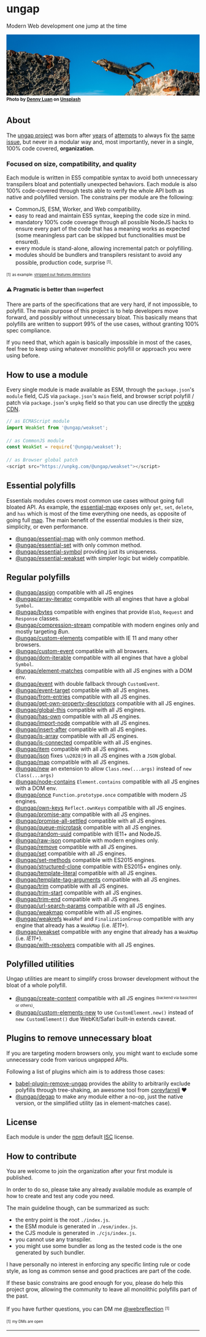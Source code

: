 # ungap

Modern Web development one jump at the time

![jumping the gap](img/denny-luan-crop.jpg)
<sup>**Photo by [Denny Luan](https://unsplash.com/photos/ovm_b91yEgY?utm_source=unsplash&utm_medium=referral&utm_content=creditCopyText) on [Unsplash](https://unsplash.com/search/photos/gap-landscape?utm_source=unsplash&utm_medium=referral&utm_content=creditCopyText)**</sup>


## About

The [ungap project](https://github.com/ungap) was born after [years](https://github.com/WebReflection/es6-collections) of [attempts](https://github.com/WebReflection/poorlyfills) to always fix [the](https://www.npmjs.com/search?q=weakmap) [same](https://www.npmjs.com/search?q=weakset) [issue](https://www.npmjs.com/search?q=ES%20Map), but never in a modular way and, most importantly, never in a single, 100% code covered, **organization**.


### Focused on size, compatibility, and quality

Each module is written in ES5 compatible syntax to avoid both unnecessary transpilers bloat and potentially unexpected behaviors.
Each module is also 100% code-covered through tests able to verify the whole API both as native and polyfilled version.
The constrains per module are the following:

  * CommonJS, ESM, Worker, and Web compatibility.
  * easy to read and maintain ES5 syntax, keeping the code size in mind.
  * mandatory 100% code coverage through all possible NodeJS hacks to ensure every part of the code that has a meaning works as expected (some meaningless part can be skipped but functionalities must be ensured).
  * every module is stand-alone, allowing incremental patch or polyfilling.
  * modules should be bundlers and transpilers resistant to avoid any possible, production code, surprise <sup><sub>[1]</sub></sup>.

<sup><sub>[1]</sub></sup> <sup><sub>as example: [stripped out features detections](https://twitter.com/WebReflection/status/1065665486233448449)</sub></sup>


#### **⚠** Pragmatic is better than <sub><sup>(im)</sup></sub>perfect

There are parts of the specifications that are very hard, if not impossible, to polyfill.
The main purpose of this project is to help developers move forward, and possibly without unnecessary bloat.
This basically means that polyfills are written to support 99% of the use cases, without granting 100% spec compliance.

If you need that, which again is basically impossible in most of the cases, feel free to keep using whatever monolithic polyfill or approach you were using before.


## How to use a module

Every single module is made available as ESM, through the `package.json`'s `module` field, CJS via `package.json`'s `main` field, and browser script polyfill / patch via `package.json`'s `unpkg` field so that you can use directly the [unpkg CDN](https://unpkg.com/#/).

```js
// as ECMAScript module
import WeakSet from '@ungap/weakset';

// as CommonJS module
const WeakSet = require('@ungap/weakset');

// as Browser global patch
<script src="https://unpkg.com/@ungap/weakset"></script>
```


## Essential polyfills

Essentials modules covers most common use cases without going full bloated API.
As example, the [essential-map](https://unpkg.com/@ungap/essential-map) exposes only `get`, `set`, `delete`, and `has` which is most of the time everything one needs, as opposite of going full [map](https://unpkg.com/@ungap/map).
The main benefit of the essential modules is their size, simplicity, or even performance.

  * [@ungap/essential-map](https://github.com/ungap/essential-map) with only common method.
  * [@ungap/essential-set](https://github.com/ungap/essential-set) with only common method.
  * [@ungap/essential-symbol](https://github.com/ungap/essential-symbol) providing just its uniqueness.
  * [@ungap/essential-weakset](https://github.com/ungap/essential-weakset) with simpler logic but widely compatible.


## Regular polyfills

  * [@ungap/assign](https://github.com/ungap/assign) compatible with all JS engines
  * [@ungap/array-iterator](https://github.com/ungap/array-iterator) compatible with all engines that have a global `Symbol`.
  * [@ungap/bytes](https://github.com/ungap/bytes) compatible with engines that provide `Blob`, `Request` and `Response` classes.
  * [@ungap/compression-stream](https://github.com/ungap/compression-stream) compatible with modern engines only and mostly targeting *Bun*.
  * [@ungap/custom-elements](https://github.com/ungap/custom-elements) compatible with IE 11 and many other browsers.
  * [@ungap/custom-event](https://github.com/ungap/custom-event) compatible with all browsers.
  * [@ungap/dom-iterable](https://github.com/ungap/dom-iterable) compatible with all engines that have a global `Symbol`.
  * [@ungap/element-matches](https://github.com/ungap/element-matches) compatible with all JS engines with a DOM env.
  * [@ungap/event](https://github.com/ungap/event) with double fallback through `CustomEvent`.
  * [@ungap/event-target](https://github.com/ungap/event-target) compatible with all JS engines.
  * [@ungap/from-entries](https://github.com/ungap/from-entries) compatible with all JS engines.
  * [@ungap/get-own-property-descriptors](https://github.com/ungap/get-own-property-descriptors) compatible with all JS engines.
  * [@ungap/global-this](https://github.com/ungap/global-this) compatible with all JS engines.
  * [@ungap/has-own](https://github.com/ungap/has-own) compatible with all JS engines.
  * [@ungap/import-node](https://github.com/ungap/import-node) compatible with all JS engines.
  * [@ungap/insert-after](https://github.com/ungap/insert-after) compatible with all JS engines.
  * [@ungap/is-array](https://github.com/ungap/is-array) compatible with all JS engines.
  * [@ungap/is-connected](https://github.com/ungap/is-connected) compatible with all JS engines.
  * [@ungap/item](https://github.com/ungap/item) compatible with all JS engines.
  * [@ungap/json](https://github.com/ungap/json) fixes `\u2028|9` in all JS engines with a `JSON` global.
  * [@ungap/map](https://github.com/ungap/map) compatible with all JS engines.
  * [@ungap/new](https://github.com/ungap/new) an extension to allow `Class.new(...args)` instead of `new Class(...args)`
  * [@ungap/node-contains](https://github.com/ungap/node-contains) `Element.contains` compatible with all JS engines with a DOM env.
  * [@ungap/once](https://github.com/ungap/once) `Function.prototype.once` compatible with modern JS engines.
  * [@ungap/own-keys](https://github.com/ungap/own-keys) `Reflect.ownKeys` compatible with all JS engines.
  * [@ungap/promise-any](https://github.com/ungap/promise-any) compatible with all JS engines.
  * [@ungap/promise-all-settled](https://github.com/ungap/promise-all-settled) compatible with all JS engines.
  * [@ungap/queue-microtask](https://github.com/ungap/queue-microtask) compatible with all JS engines.
  * [@ungap/random-uuid](https://github.com/ungap/random-uuid) compatible with IE11+ and NodeJS.
  * [@ungap/raw-json](https://github.com/ungap/raw-json) compatible with modern engines only.
  * [@ungap/remove](https://github.com/ungap/remove) compatible with all JS engines.
  * [@ungap/set](https://github.com/ungap/set) compatible with all JS engines.
  * [@ungap/set-methods](https://github.com/ungap/set-methods) compatible with ES2015 engines.
  * [@ungap/structured-clone](https://github.com/ungap/structured-clone) compatible with ES2015+ engines only.
  * [@ungap/template-literal](https://github.com/ungap/template-literal) compatible with all JS engines.
  * [@ungap/template-tag-arguments](https://github.com/ungap/template-tag-arguments) compatible with all JS engines.
  * [@ungap/trim](https://github.com/ungap/trim) compatible with all JS engines.
  * [@ungap/trim-start](https://github.com/ungap/trim-start) compatible with all JS engines.
  * [@ungap/trim-end](https://github.com/ungap/trim-end) compatible with all JS engines.
  * [@ungap/url-search-params](https://github.com/ungap/url-search-params) compatible with all JS engines.
  * [@ungap/weakmap](https://github.com/ungap/weakmap) compatible with all JS engines.
  * [@ungap/weakrefs](https://github.com/ungap/weakrefs) `WeakRef` and `FinalizationGroup` compatible with any engine that already has a `WeakMap` (i.e. _IE11+_).
  * [@ungap/weakset](https://github.com/ungap/weakset) compatible with any engine that already has a `WeakMap` (i.e. _IE11+_).
  * [@ungap/with-resolvers](https://github.com/ungap/with-resolvers) compatible with all JS engines.


## Polyfilled utilities

Ungap utilities are meant to simplify cross browser development without the bloat of a whole polyfill.

  * [@ungap/create-content](https://github.com/ungap/create-content) compatible with all JS engines <sup><sub>(backend via basichtml or others)</sub></sup>.
  * [@ungap/custom-elements-new](https://github.com/ungap/custom-elements-new#readme) to use `CustomElement.new()` instead of `new CustomElement()` due WebKit/Safari built-in extends caveat.

## Plugins to remove unnecessary bloat

If you are targeting modern browsers only, you might want to exclude some unnecessary code from various ungapped APIs.

Following a list of plugins which aim is to address those cases:

  * [babel-plugin-remove-ungap](https://github.com/cfware/babel-plugin-remove-ungap) provides the ability to arbitrarily exclude polyfills through tree-shaking, an awesome tool from [coreyfarrell](https://github.com/coreyfarrell) ♥
  * [@ungap/degap](https://github.com/ungap/degap#ungapdegap) to make any module either a no-op, just the native version, or the simplified utility (as in element-matches case).


## License

Each module is under the [npm](https://www.npmjs.com) default [ISC](https://opensource.org/licenses/ISC) license.


## How to contribute

You are welcome to join the organization after your first module is published.

In order to do so, please take any already available module as example of how to create and test any code you need.

The main guideline though, can be summarized as such:

  * the entry point is the root `./index.js`.
  * the ESM module is generated in `./esm/index.js`.
  * the CJS module is generated in `./cjs/index.js`.
  * you cannot use any transpiler.
  * you might use some bundler as long as the tested code is the one generated by such bundler.

I have personally no interest in enforcing any specific linting rule or code style, as long as common sense and good practices are part of the code.

If these basic constrains are good enough for you, please do help this project grow, allowing the community to leave all monolithic polyfills part of the past.

If you have further questions, you can DM me [@webreflection](https://twitter.com/WebReflection) <sup><sub>[1]</sub></sup>

<sup><sub>[1]</sub></sup> <sup><sub>my DMs are open</sub></sup>

- - -
